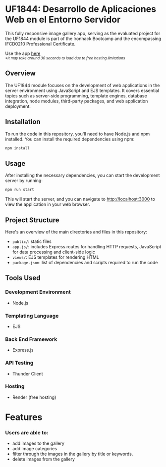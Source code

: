 # UF1844: Desarrollo de Aplicaciones Web en el Entorno Servidor

This fully responsive image gallery app, serving as the evaluated project for the UF1844 module is part of the Ironhack Bootcamp and the encompassing IFCD0210 Professional Certificate.

Use the app [here](https://uf1844-ironhack.onrender.com/)   
_<sub>*It may take around 30 seconds to load due to free hosting limitations</sub>_

## Overview

The UF1844 module focuses on the development of web applications in the server environment using JavaScript and EJS templates. It covers essential topics such as server-side programming, template engines, database integration, node modules, third-party packages, and web application deployment. 

## Installation

To run the code in this repository, you'll need to have Node.js and npm installed. You can install the required dependencies using npm:

```bash
npm install
```

## Usage

After installing the necessary dependencies, you can start the development server by running:

```bash
npm run start
```

This will start the server, and you can navigate to [http://localhost:3000](http://localhost:3000) to view the application in your web browser.

## Project Structure

Here's an overview of the main directories and files in this repository:

- `public/`: static files
- `app.js/`: includes Express routes for handling HTTP requests, JavaScript for data processing and client-side logic
- `views/`: EJS templates for rendering HTML
- `package.json`: list of dependencies and scripts required to run the code

## Tools Used

### Development Environment
* Node.js

### Templating Language
* EJS

### Back End Framework
* Express.js

### API Testing
* Thunder Client

### Hosting 
* Render (free hosting)

# Features

### Users are able to:

* add images to the gallery
* add image categories
* filter through the images in the gallery by title or keywords. 
* delete images from the gallery


